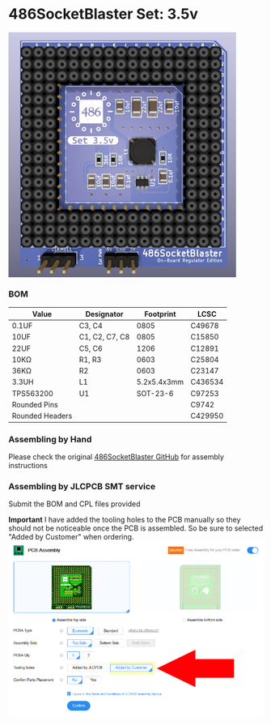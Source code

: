# 486SocketBlaster Set: 3.5v

<img align="center" alt="PCB image" width="450px" src="https://raw.githubusercontent.com/LimeProgramming/486SocketBlaster/main/gerbers/SetVoltage/3.5v/SetVoltage3.5v.JPG"/>

### BOM
| Value | Designator | Footprint | LCSC |
|--|--|--|--|
| 0.1UF | C3, C4 | 0805 | C49678 |
| 10UF | C1, C2, C7, C8 | 0805 | C15850 |
| 22UF | C5, C6 | 1206 | C12891 |
| 10KΩ | R1, R3 | 0603 | C25804 | 
| 36KΩ | R2 | 0603 | C23147 | 
| 3.3UH | L1 | 5.2x5.4x3mm | C436534
| TPS563200 | U1 | SOT-23-6 | C97253
| Rounded Pins | | | C9742 |
| Rounded Headers | | | C429950 | 


### Assembling by Hand
Please check the original [486SocketBlaster GitHub](https://github.com/scrapcomputing/486SocketBlaster) for assembly instructions 

###  Assembling by JLCPCB SMT service
Submit the BOM and CPL files provided

**Important**
I have added the tooling holes to the PCB manually so they should not be noticeable once the PCB is assembled. So be sure to selected "Added by Customer" when ordering. 
<img align="center" alt="JLCPCB" width="650px" src="https://raw.githubusercontent.com/LimeProgramming/486SocketBlaster/main/img/ordering.png"/>
